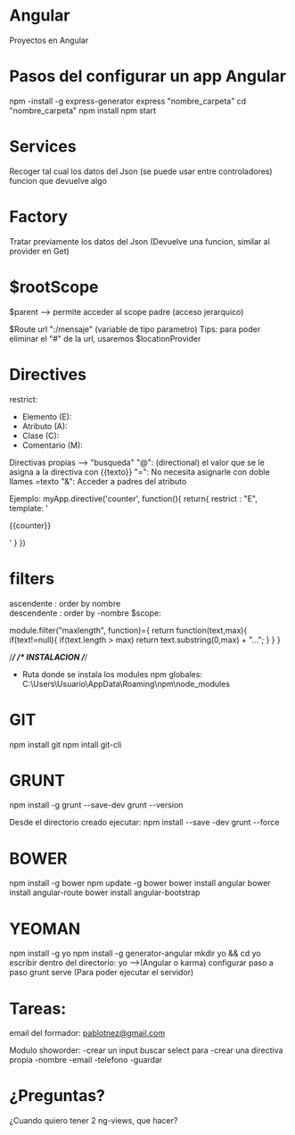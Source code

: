Angular
=======
Proyectos en Angular

Pasos del configurar un app Angular
===================================
npm -install -g express-generator
express "nombre_carpeta"
cd "nombre_carpeta"
npm install
npm start

Services
======== 
Recoger tal cual los datos del Json (se puede usar entre controladores) funcion que devuelve algo

Factory
=======
Tratar previamente los datos del Json (Devuelve una funcion, similar al provider en Get)

$rootScope
==========
$parent --> permite acceder al scope padre (acceso jerarquico)

$Route url ":/mensaje" (variable de tipo parametro)
Tips: para poder eliminar el "#" de la url, usaremos $locationProvider

Directives
==========
restrict: 
- Elemento (E): <my-directive></my-directive>
- Atributo (A):  <span my-directive="algo"></span>
- Clase (C):  
- Comentario (M): <!-- directive: my-directive algo -->

Directivas propias --> "busqueda"
  "@": (directional) el valor que se le asigna a la directiva con {{texto}}
  "=": No necesita asignarle con doble llames =texto
  "&": Acceder a padres del atributo   

Ejemplo:
myApp.directive('counter', function(){
  return{
	restrict : "E",
	template: '<p>{{counter}}</p>'
  }
})


filters
=======
ascendente  : order by nombre  
descendente : order by -nombre
$scope:

module.filter("maxlength", function)={
  return function(text,max){
    if(text!=null){
	if(text.length > max)
	return text.substring(0,max) + "...";
    }
  }
}

/*****************************************************/
/*  INSTALACION
/*****************************************************/

* Ruta donde se instala los modules npm globales:
  C:\Users\Usuario\AppData\Roaming\npm\node_modules

GIT
===
npm install git
npm intall git-cli

GRUNT
=====
npm install -g grunt --save-dev
grunt --version

Desde el directorio creado ejecutar:
npm install --save -dev
grunt --force

BOWER
=====
npm install -g bower
npm update -g bower
bower install angular
bower install angular-route
bower install angular-bootstrap

YEOMAN
======
npm install -g yo
npm install -g generator-angular
mkdir yo && cd yo
escribir dentro del directorio: yo -->(Angular o karma)
configurar paso a paso
grunt serve (Para poder ejecutar el servidor)



Tareas:
======
email del formador: pablotnez@gmail.com

Modulo showorder:
-crear un input buscar select para 
-crear una directiva propia
-nombre
-email
-telefono
-guardar

¿Preguntas?
===========
¿Cuando quiero tener 2 ng-views, que hacer?
